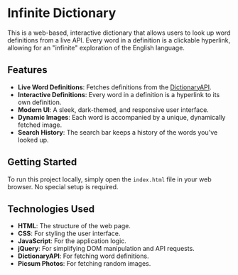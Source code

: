 # Infinite Dictionary

This is a web-based, interactive dictionary that allows users to look up word definitions from a live API. Every word in a definition is a clickable hyperlink, allowing for an "infinite" exploration of the English language.

## Features

*   **Live Word Definitions**: Fetches definitions from the [DictionaryAPI](https://dictionaryapi.dev/).
*   **Interactive Definitions**: Every word in a definition is a hyperlink to its own definition.
*   **Modern UI**: A sleek, dark-themed, and responsive user interface.
*   **Dynamic Images**: Each word is accompanied by a unique, dynamically fetched image.
*   **Search History**: The search bar keeps a history of the words you've looked up.

## Getting Started

To run this project locally, simply open the `index.html` file in your web browser. No special setup is required.

## Technologies Used

*   **HTML**: The structure of the web page.
*   **CSS**: For styling the user interface.
*   **JavaScript**: For the application logic.
*   **jQuery**: For simplifying DOM manipulation and API requests.
*   **DictionaryAPI**: For fetching word definitions.
*   **Picsum Photos**: For fetching random images.

